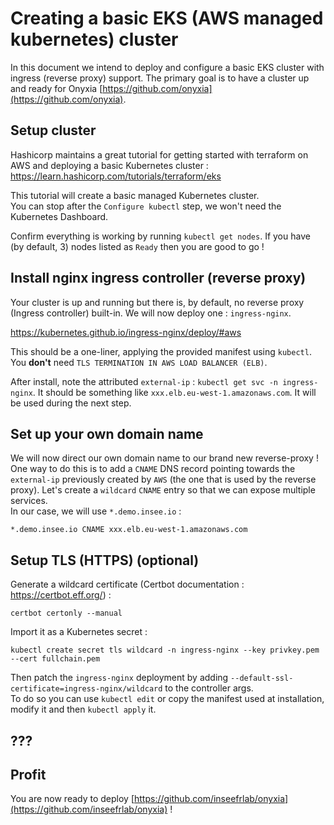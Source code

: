 # Creating a basic EKS (AWS managed kubernetes) cluster  

In this document we intend to deploy and configure a basic EKS cluster with ingress (reverse proxy) support. The primary goal is to have a cluster up and ready for Onyxia [https://github.com/onyxia](https://github.com/onyxia).  

## Setup cluster  

Hashicorp maintains a great tutorial for getting started with terraform on AWS and deploying a basic Kubernetes cluster :  
https://learn.hashicorp.com/tutorials/terraform/eks  

This tutorial will create a basic managed Kubernetes cluster.  
You can stop after the `Configure kubectl` step, we won't need the Kubernetes Dashboard.  

Confirm everything is working by running `kubectl get nodes`. If you have (by default, 3) nodes listed as `Ready` then you are good to go !

## Install nginx ingress controller (reverse proxy)

Your cluster is up and running but there is, by default, no reverse proxy (Ingress controller) built-in. We will now deploy one : `ingress-nginx`.  

https://kubernetes.github.io/ingress-nginx/deploy/#aws  

This should be a one-liner, applying the provided manifest using `kubectl`. You **don't** need `TLS TERMINATION IN AWS LOAD BALANCER (ELB)`.

After install, note the attributed `external-ip` : `kubectl get svc -n ingress-nginx`. It should be something like `xxx.elb.eu-west-1.amazonaws.com`.
It will be used during the next step.

## Set up your own domain name

We will now direct our own domain name to our brand new reverse-proxy !  
One way to do this is to add a `CNAME` DNS record pointing towards the `external-ip` previously created by `AWS` (the one that is used by the reverse proxy). Let's create a `wildcard` `CNAME` entry so that we can expose multiple services.  
In our case, we will use `*.demo.insee.io` :  

```DNS
*.demo.insee.io CNAME xxx.elb.eu-west-1.amazonaws.com
```  

## Setup TLS (HTTPS) (optional)

Generate a wildcard certificate (Certbot documentation : https://certbot.eff.org/) :  

```
certbot certonly --manual
```  

Import it as a Kubernetes secret :  

```
kubectl create secret tls wildcard -n ingress-nginx --key privkey.pem --cert fullchain.pem
```  

Then patch the `ingress-nginx` deployment by adding `--default-ssl-certificate=ingress-nginx/wildcard` to the controller args.  
To do so you can use `kubectl edit` or copy the manifest used at installation, modify it and then `kubectl apply` it.

## ???

## Profit  

You are now ready to deploy [https://github.com/inseefrlab/onyxia](https://github.com/inseefrlab/onyxia) !